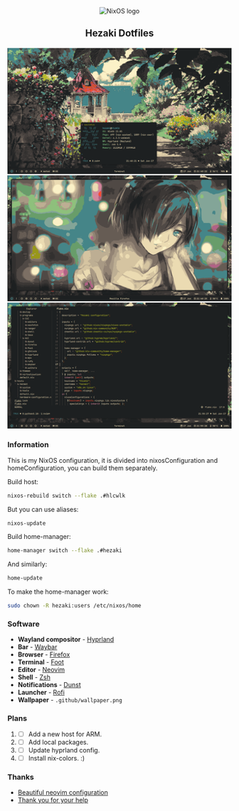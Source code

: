<p align="center">
  <img src="https://raw.githubusercontent.com/NixOS/nixos-artwork/master/logo/nixos-white.png" width="400px" alt="NixOS logo"/>
</p>

## <p align="center">Hezaki Dotfiles</p>

![Screenshot](./1.png)
![Screenshot](./2.png)
![Screenshot](./3.png)

### Information
This is my NixOS configuration, it is divided into nixosConfiguration and homeConfiguration, you can build them separately.

Build host:
```bash
nixos-rebuild switch --flake .#hlcwlk
```
But you can use aliases:
```bash 
nixos-update
```
Build home-manager:
```bash 
home-manager switch --flake .#hezaki
```
And similarly:
```bash 
home-update
```
To make the home-manager work:
```bash 
sudo chown -R hezaki:users /etc/nixos/home  
``` 

### Software
- **Wayland compositor** - [Hyprland](https://hyprland.org/)
- **Bar** - [Waybar](https://github.com/Alexays/Waybar)
- **Browser** - [Firefox](https://www.mozilla.org/)
- **Terminal** - [Foot](https://codeberg.org/dnkl/foot)
- **Editor** - [Neovim](https://neovim.io/)
- **Shell** - [Zsh](https://www.zsh.org/)
- **Notifications** - [Dunst](https://github.com/dunst-project/dunst)
- **Launcher** - [Rofi](https://github.com/lbonn/rofi)
- **Wallpaper** - `.github/wallpaper.png`

### Plans
1. - [ ] Add a new host for ARM.
1. - [ ] Add local packages.
1. - [ ] Update hyprland config.
1. - [ ] Install nix-colors. :)

### Thanks 
- [Beautiful neovim configuration](https://github.com/Manas140/Conscious/tree/main)
- [Thank you for your help](https://codeberg.org/ghosty)
